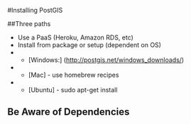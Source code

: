 #Installing PostGIS

##Three paths
* Use a PaaS (Heroku, Amazon RDS, etc)
* Install from package or setup (dependent on OS)
* * [Windows:] (http://postgis.net/windows_downloads/)
* * [Mac] - use homebrew recipes
* * [Ubuntu] - sudo apt-get install

## Be Aware of Dependencies

